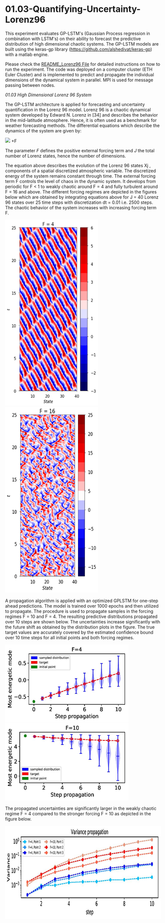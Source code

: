# 01.03-Quantifying-Uncertainty-Lorenz96

This experiment evaluates GP-LSTM's (Gaussian Process regression in combination with LSTM's) on their ability to forecast the predictive distribution of high dimensional chaotic systems.
The GP-LSTM models are built using the keras-gp library (https://github.com/alshedivat/keras-gp) with a matlab engine.

Please check the [README_Lorenz96 File](README_Lorenz96.docx) for detailed instructions on how to run the experiment.
The code was deployed on a computer cluster (ETH Euler Cluster) and is implemented to predict and propagate the individual dimensions of the dynamical system in parallel. MPI is used for message passing between nodes.

*01.03 High Dimensional Lorenz 96 System*

The GP-LSTM architecture is applied for forecasting and uncertainty quantification in the Lorenz 96 model. Lorenz 96 is a chaotic dynamical system developed by Edward N. Lorenz in [34] and describes the behavior in the mid-latitude atmosphere.
Hence, it is often used as a benchmark for weather forecasting methods. 
The differential equations which describe the dynamics of the system
are given by:

<img src="https://render.githubusercontent.com/render/math?math=\frac{\partial X_{j}}{\partial t} \ = \left(X_{j+1}-X_{j-2}\right)X_{j-1}-X_{j}"> +F

The parameter *F* defines the positive external forcing term and *J* the total number of Lorenz states, hence the number of dimensions.

The equation above describes the evolution of the Lorenz 96 states Xj
, components of a spatial discretized atmospheric variable. The discretized energy of the
system remains constant through time. The external forcing term F controls the level of chaos in the dynamic system. It
develops from periodic for F < 1 to weakly chaotic around F = 4 and fully
turbulent around F = 16 and above. The different forcing regimes are depicted in the figures below which are obtained by integrating equations above for J = 40 Lorenz
96 states over 25 time steps with discretization dt = 0.01 i.e. 2500 steps. The
chaotic behavior of the system increases with increasing forcing term F.

<img src="./Figures/Plot_X_F4_40_test.png" width="300" height="600"> <img src="./Figures/Plot_X_F16_40_test.png" width="300" height="600">


A propagation algorithm is applied with an optimized GPLSTM for one-step ahead predictions. The model is trained over 1000 epochs
and then utilized to propagate. The procedure is used to propagate samples in
the forcing regimes F = 10 and F = 4. The resulting predictive distributions
propagated over 10 steps are shown below.
The uncertainties increase significantly with the future shift as obtained by the
distribution plots in the figure. The true target values are accurately
covered by the estimated confidence bound over 10 time steps for all initial points
and both forcing regimes.

<img src="./Figures/L96_violin_inputmode_20_F4.jpg" width="400" height="250" > <img src="./Figures/L96_violin_inputmode_20_F10_1.jpg" width="400" height="250">

The propagated uncertainties are significantly larger
in the weakly chaotic regime F = 4 compared to the stronger forcing F = 10 as
depicted in the figure below.

<img src="./Figures/L96_variance_inputmodes.jpg" width="800" height="300"> 